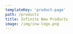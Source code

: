 ```yaml
---
templateKey: 'product-page'
path: /products
title: Infinite New Products
image: /img/inw-logo.png
---
```

